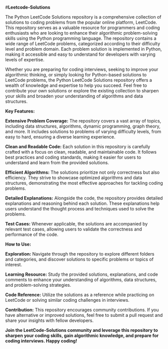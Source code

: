 #**Leetcode-Solutions**

The Python LeetCode Solutions repository is a comprehensive collection of solutions to coding problems from the popular online platform, LeetCode. This repository serves as a valuable resource for programmers and coding enthusiasts who are looking to enhance their algorithmic problem-solving skills using the Python programming language. The repository contains a wide range of LeetCode problems, categorized according to their difficulty level and problem domain. Each problem solution is implemented in Python, making it accessible and easy to understand for developers with varying levels of expertise.

Whether you are preparing for coding interviews, seeking to improve your algorithmic thinking, or simply looking for Python-based solutions to LeetCode problems, the Python LeetCode Solutions repository offers a wealth of knowledge and expertise to help you succeed. Feel free to contribute your own solutions or explore the existing collection to sharpen your skills and broaden your understanding of algorithms and data structures.

**Key Features:**

**Extensive Problem Coverage:** The repository covers a vast array of topics, including data structures, algorithms, dynamic programming, graph theory, and more. It includes solutions to problems of varying difficulty levels, from easy to hard, ensuring a diverse learning experience.

**Clean and Readable Code:** Each solution in this repository is carefully crafted with a focus on clean, readable, and maintainable code. It follows best practices and coding standards, making it easier for users to understand and learn from the provided solutions.

**Efficient Algorithms:** The solutions prioritize not only correctness but also efficiency. They strive to showcase optimized algorithms and data structures, demonstrating the most effective approaches for tackling coding problems.

**Detailed Explanations:** Alongside the code, the repository provides detailed explanations and reasoning behind each solution. These explanations help users understand the thought process and techniques used to solve the problems.

**Test Cases:** Whenever applicable, the solutions are accompanied by relevant test cases, allowing users to validate the correctness and performance of the code.

**How to Use:**

**Exploration:** Navigate through the repository to explore different folders and categories, and discover solutions to specific problems or topics of interest.

**Learning Resource:** Study the provided solutions, explanations, and code comments to enhance your understanding of algorithms, data structures, and problem-solving strategies.

**Code Reference:** Utilize the solutions as a reference while practicing on LeetCode or solving similar coding challenges in interviews.

**Contribution:** This repository encourages community contributions. If you have alternative or improved solutions, feel free to submit a pull request and share your insights with fellow developers.

**Join the LeetCode-Solutions community and leverage this repository to sharpen your coding skills, gain algorithmic knowledge, and prepare for coding interviews. Happy coding!**
